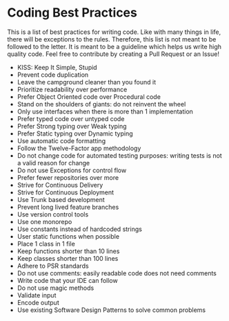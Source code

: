 # Coding Best Practices

This is a list of best practices for writing code. Like with many things in life, there will be exceptions to the rules. Therefore, this list is not meant to be followed to the letter. It is meant to be a guideline which helps us write high quality code. Feel free to contribute by creating a Pull Request or an Issue!

- KISS: Keep It Simple, Stupid
- Prevent code duplication
- Leave the campground cleaner than you found it
- Prioritize readability over performance
- Prefer Object Oriented code over Procedural code
- Stand on the shoulders of giants: do not reinvent the wheel
- Only use interfaces when there is more than 1 implementation
- Prefer typed code over untyped code
- Prefer Strong typing over Weak typing
- Prefer Static typing over Dynamic typing
- Use automatic code formatting
- Follow the Twelve-Factor app methodology
- Do not change code for automated testing purposes: writing tests is not a valid reason for change
- Do not use Exceptions for control flow
- Prefer fewer repositories over more 
- Strive for Continuous Delivery
- Strive for Continuous Deployment
- Use Trunk based development
- Prevent long lived feature branches
- Use version control tools
- Use one monorepo
- Use constants instead of hardcoded strings
- User static functions when possible
- Place 1 class in 1 file
- Keep functions shorter than 10 lines
- Keep classes shorter than 100 lines
- Adhere to PSR standards
- Do not use comments: easily readable code does not need comments
- Write code that your IDE can follow
- Do not use magic methods
- Validate input
- Encode output
- Use existing Software Design Patterns to solve common problems
